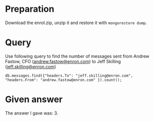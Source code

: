 # Preparation
Download the enrol.zip, unzip it and restore it with `mongorestore dump`.

# Query
Use following query to find the number of messages sent from Andrew Fastow, CFO (andrew.fastow@enron.com) to Jeff Skilling (jeff.skilling@enron.com)

```
db.messages.find({"headers.To": "jeff.skilling@enron.com", "headers.From": "andrew.fastow@enron.com" }).count();
```

# Given answer
The answer I gave was: 3.